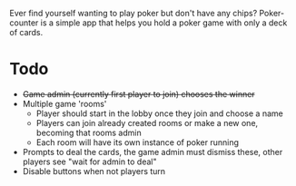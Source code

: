 Ever find yourself wanting to play poker but don't have any chips? Poker-counter is a simple app that helps you hold a poker game with only a deck of cards.

# Todo
- ~~Game admin (currently first player to join) chooses the winner~~
- Multiple game 'rooms'
  - Player should start in the lobby once they join and choose a name
  - Players can join already created rooms or make a new one, becoming that rooms admin
  - Each room will have its own instance of poker running
- Prompts to deal the cards, the game admin must dismiss these, other players see "wait for admin to deal"
- Disable buttons when not players turn